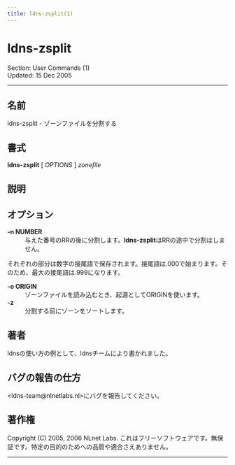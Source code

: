 ```yaml
---
title: ldns-zsplit(1)
---
```

<h1>ldns-zsplit</h1>
<p>Section: User Commands (1)<br />Updated: 15 Dec 2005<br /></p>
<hr />
<h2>名前</h2>
<p>ldns-zsplit - ゾーンファイルを分割する</p>
<h2>書式</h2>
<p><strong>ldns-zsplit</strong> [ <em>OPTIONS</em> ] <em>zonefile</em></p>
<h2>説明</h2>
<h2>オプション</h2>
<dl compact="compact">
<dt><strong>-n NUMBER</strong></dt>
<dd>与えた番号のRRの後に分割します。<strong>ldns-zsplit</strong>はRRの途中で分割はしません。</dd>
</dl>
<p>それぞれの部分は数字の接尾語で保存されます。接尾語は.000で始まります。そのため、最大の接尾語は.999になります。</p>
<dl compact="compact">
<dt><strong>-o ORIGIN</strong></dt>
<dd>ゾーンファイルを読み込むとき、起源としてORIGINを使います。</dd>
<dt><strong>-z</strong></dt>
<dd>分割する前にゾーンをソートします。</dd>
</dl>
<h2>著者</h2>
<p>ldnsの使い方の例として、ldnsチームにより書かれました。</p>
<h2>バグの報告の仕方</h2>
<p>&lt;ldns-team@nlnetlabs.nl&gt;にバグを報告してください。</p>
<h2>著作権</h2>
<p>Copyright (C) 2005, 2006 NLnet Labs. これはフリーソフトウェアです。無保証です。特定の目的のためへの品質や適合さえありません。</p>
<hr />
